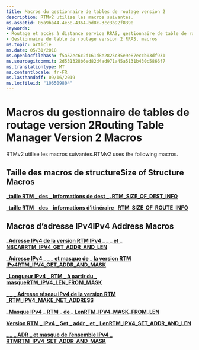 ```yaml
---
title: Macros du gestionnaire de tables de routage version 2
description: RTMv2 utilise les macros suivantes.
ms.assetid: 05a9ba44-4e58-4364-bd8c-3cc3b92f8390
keywords:
- Routage et accès à distance service RRAS, gestionnaire de table de routage version 2, macros
- Gestionnaire de table de routage version 2 RRAS, macros
ms.topic: article
ms.date: 05/31/2018
ms.openlocfilehash: f5a52ec6c2d161d8e2825c35e9e87eccb03df931
ms.sourcegitcommit: 2d531328b6ed82d4ad971a45a5131b430c5866f7
ms.translationtype: MT
ms.contentlocale: fr-FR
ms.lasthandoff: 09/16/2019
ms.locfileid: "106509804"
---
```

# <a name="routing-table-manager-version-2-macros"></a><span data-ttu-id="1965f-105">Macros du gestionnaire de tables de routage version 2</span><span class="sxs-lookup"><span data-stu-id="1965f-105">Routing Table Manager Version 2 Macros</span></span>

<span data-ttu-id="1965f-106">RTMv2 utilise les macros suivantes.</span><span class="sxs-lookup"><span data-stu-id="1965f-106">RTMv2 uses the following macros.</span></span>

## <a name="size-of-structure-macros"></a><span data-ttu-id="1965f-107">Taille des macros de structure</span><span class="sxs-lookup"><span data-stu-id="1965f-107">Size of Structure Macros</span></span>

[<span data-ttu-id="1965f-108">**\_taille RTM \_ des \_ informations de dest \_ .**</span><span class="sxs-lookup"><span data-stu-id="1965f-108">**RTM\_SIZE\_OF\_DEST\_INFO**</span></span>](/windows/desktop/api/Rtmv2/nf-rtmv2-rtm_size_of_dest_info)

[<span data-ttu-id="1965f-109">**\_taille RTM \_ des \_ informations d’itinéraire \_**</span><span class="sxs-lookup"><span data-stu-id="1965f-109">**RTM\_SIZE\_OF\_ROUTE\_INFO**</span></span>](/windows/desktop/api/Rtmv2/nf-rtmv2-rtm_size_of_route_info)

## <a name="ipv4-address-macros"></a><span data-ttu-id="1965f-110">Macros d’adresse IPv4</span><span class="sxs-lookup"><span data-stu-id="1965f-110">IPv4 Address Macros</span></span>

[<span data-ttu-id="1965f-111">**\_Adresse IPv4 de la version RTM IPv4 \_ \_ \_ et \_ NBCAR**</span><span class="sxs-lookup"><span data-stu-id="1965f-111">**RTM\_IPV4\_GET\_ADDR\_AND\_LEN**</span></span>](/windows/desktop/api/Rtmv2/nf-rtmv2-rtm_ipv4_get_addr_and_len)

[<span data-ttu-id="1965f-112">**\_Adresse IPv4 \_ \_ \_ et masque de \_ la version RTM IPv4**</span><span class="sxs-lookup"><span data-stu-id="1965f-112">**RTM\_IPV4\_GET\_ADDR\_AND\_MASK**</span></span>](/windows/desktop/api/Rtmv2/nf-rtmv2-rtm_ipv4_get_addr_and_mask)

[<span data-ttu-id="1965f-113">**\_Longueur IPv4 \_ RTM \_ à partir du \_ masque**</span><span class="sxs-lookup"><span data-stu-id="1965f-113">**RTM\_IPV4\_LEN\_FROM\_MASK**</span></span>](/windows/desktop/api/Rtmv2/nf-rtmv2-rtm_ipv4_len_from_mask)

[<span data-ttu-id="1965f-114">**\_ \_ \_ Adresse réseau IPv4 de la version RTM \_**</span><span class="sxs-lookup"><span data-stu-id="1965f-114">**RTM\_IPV4\_MAKE\_NET\_ADDRESS**</span></span>](/windows/desktop/api/Rtmv2/nf-rtmv2-rtm_ipv4_make_net_address)

[<span data-ttu-id="1965f-115">**\_Masque IPv4 \_ RTM \_ de \_ Len**</span><span class="sxs-lookup"><span data-stu-id="1965f-115">**RTM\_IPV4\_MASK\_FROM\_LEN**</span></span>](/windows/desktop/api/Rtmv2/nf-rtmv2-rtm_ipv4_mask_from_len)

[<span data-ttu-id="1965f-116">**Version RTM \_ IPv4 \_ Set \_ addr \_ et \_ Len**</span><span class="sxs-lookup"><span data-stu-id="1965f-116">**RTM\_IPV4\_SET\_ADDR\_AND\_LEN**</span></span>](/windows/desktop/api/Rtmv2/nf-rtmv2-rtm_ipv4_set_addr_and_len)

[<span data-ttu-id="1965f-117">**\_ \_ \_ ADR \_ et masque de l’ensemble IPv4 \_ RTM**</span><span class="sxs-lookup"><span data-stu-id="1965f-117">**RTM\_IPV4\_SET\_ADDR\_AND\_MASK**</span></span>](/windows/desktop/api/Rtmv2/nf-rtmv2-rtm_ipv4_set_addr_and_mask)

 

 





